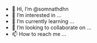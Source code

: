 - 👋 Hi, I’m @somnathdhn
- 👀 I’m interested in ...
- 🌱 I’m currently learning ...
- 💞️ I’m looking to collaborate on ...
- 📫 How to reach me ...

<!---
somnathdhn/somnathdhn is a ✨ special ✨ repository because its `README.md` (this file) appears on your GitHub profile.
You can click the Preview link to take a look at your changes.
--->
